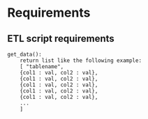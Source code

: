 # Requirements

## ETL script requirements

    get_data():
        return list like the following example:
        [ "tablename",
        {col1 : val, col2 : val},
        {col1 : val, col2 : val},
        {col1 : val, col2 : val},
        {col1 : val, col2 : val},
        {col1 : val, col2 : val},
        ...
        ]
